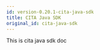 ```yaml
---
id: version-0.20.1-cita-java-sdk
title: CITA Java SDK
original_id: cita-java-sdk
---
```

This is cita java sdk doc